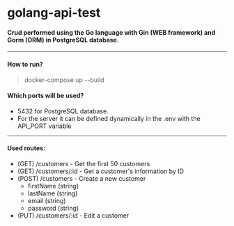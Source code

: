 # golang-api-test

#### Crud performed using the Go language with Gin (WEB framework) and Gorm (ORM) in PostgreSQL database.

---

#### How to run?

> docker-compose up --build

#### Which ports will be used?

- 5432 for PostgreSQL database.
- For the server it can be defined dynamically in the .env with the API_PORT variable

---

#### Used routes:

- (GET) /customers - Get the first 50 customers
- (GET) /customers/:id - Get a customer's information by ID
- (POST) /customers - Create a new customer
  - firstName (string)
  - lastName (string)
  - email (string)
  - password (string)
- (PUT) /customers/:id - Edit a customer
